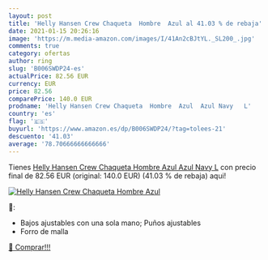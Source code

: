 ```yaml
---
layout: post
title: 'Helly Hansen Crew Chaqueta  Hombre  Azul al 41.03 % de rebaja'
date: 2021-01-15 20:26:16
image: 'https://m.media-amazon.com/images/I/41An2cBJtYL._SL200_.jpg'
comments: true
category: ofertas
author: ring
slug: 'B006SWDP24-es'
actualPrice: 82.56 EUR
currency: EUR
price: 82.56
comparePrice: 140.0 EUR
prodname: 'Helly Hansen Crew Chaqueta  Hombre  Azul  Azul Navy   L'
country: 'es'
flag: '🇪🇸'
buyurl: 'https://www.amazon.es/dp/B006SWDP24/?tag=tolees-21'
descuento: '41.03'
average: '78.70666666666666'
---
```


Tienes [Helly Hansen Crew Chaqueta  Hombre  Azul  Azul Navy   L](https://www.amazon.es/dp/B006SWDP24/?tag=tolees-21) con precio final de  82.56 EUR (original: 140.0 EUR) (41.03 %  de rebaja) aqui!

[![Helly Hansen Crew Chaqueta  Hombre  Azul](https://m.media-amazon.com/images/I/41An2cBJtYL._SL200_.jpg)](https://www.amazon.es/dp/B006SWDP24/?tag=tolees-21)

🔎:

- Bajos ajustables con una sola mano; Puños ajustables
- Forro de malla

[🛒 Comprar!!!](https://www.amazon.es/dp/B006SWDP24/?tag=tolees-21)
